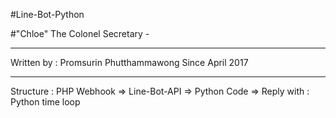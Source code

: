 #Line-Bot-Python

#"Chloe" The Colonel Secretary -

-----------------------------------

Written by : Promsurin Phutthammawong
Since April 2017

-----------------------------------
Structure : PHP Webhook => Line-Bot-API => Python Code => Reply 
with : Python time loop
